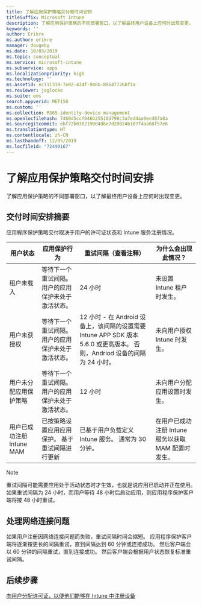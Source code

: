 ```yaml
---
title: 了解应用保护策略交付和时间安排
titleSuffix: Microsoft Intune
description: 了解应用保护策略的不同部署窗口，以了解最终用户设备上应何时出现变更。
keywords: ''
author: Erikre
ms.author: erikre
manager: dougeby
ms.date: 10/03/2019
ms.topic: conceptual
ms.service: microsoft-intune
ms.subservice: apps
ms.localizationpriority: high
ms.technology: ''
ms.assetid: ec111319-7e02-434f-946b-88647726bf1a
ms.reviewer: joglocke
ms.suite: ems
search.appverid: MET150
ms.custom: ''
ms.collection: M365-identity-device-management
ms.openlocfilehash: 7460d5ccf046b25510d798c3a7ed4aa9ecd87a8a
ms.sourcegitcommit: ebf72b038219904d6e7d20024b107f4aa68f57e6
ms.translationtype: HT
ms.contentlocale: zh-CN
ms.lasthandoff: 12/05/2019
ms.locfileid: "72499167"
---
```

# <a name="understand-app-protection-policy-delivery-timing"></a>了解应用保护策略交付时间安排

了解应用保护策略的不同部署窗口，以了解最终用户设备上应何时出现变更。

## <a name="delivery-timing-summary"></a>交付时间安排摘要

应用程序保护策略交付取决于用户的许可证状态和 Intune 服务注册情况。  

|    用户状态    |    应用保护行为     |    重试间隔（查看注释）    |    为什么会出现此情况？    |
|-----------------------------------------------------|-------------------------------------------------------------------------------------------------|--------------------------------------------------------------------------------------|-----------------------------------------------------------------------------------------------------------|
|    租户未载入    |    等待下一个重试间隔。  用户的应用保护未处于激活状态。    |    24 小时    |    未设置 Intune 租户时发生。    |
|    用户未获授权     |    等待下一个重试间隔。  用户的应用保护未处于激活状态。     |    12 小时 - 在 Android 设备上，该间隔的设置需要 Intune APP SDK 版本 5.6.0 或更高版本。 否则，Andriod 设备的间隔为 24 小时。   |    未向用户授权 Intune 时发生。    |
|    用户未分配应用保护策略    |    等待下一个重试间隔。  用户的应用保护未处于激活状态。    |    12 小时        |    未向用户分配应用设置时发生。    |
|    用户已成功注册 Intune MAM    |    已按策略设置应用应用保护。    基于重试间隔进行更新    |    已基于用户负载定义 Intune 服务。    通常为 30 分钟。     |    在用户已成功注册 Intune 服务以获取 MAM 配置时发生。    |

> [!NOTE]
> 重试间隔可能需要应用处于活动状态时才生效，也就是说应用已启动并正在使用。  如果重试间隔为 24 小时，而用户等待 48 小时后启动应用，则应用程序保护客户端将按 48 小时重试。

## <a name="handling-network-connectivity-issues"></a>处理网络连接问题

如果用户注册因网络连接问题而失败，重试间隔时间会缩短。  应用程序保护客户端将逐渐按更长的间隔重试，直到间隔达到 60 分钟或连接成功。  然后客户端会以 60 分钟的间隔重试，直到连接成功。 然后客户端会根据用户状态恢复标准重试间隔。

## <a name="next-steps"></a>后续步骤

[向用户分配许可证，以便他们能够在 Intune 中注册设备](../fundamentals/licenses-assign.md)

